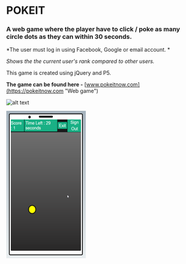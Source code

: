 # POKEIT

### A web game where the player have to click / poke as many circle dots as they can within 30 seconds.

*The user must log in using Facebook, Google or email account. *

*Shows the  the current user's rank compared to other users.*

This game is created using jQuery and P5.

__The game can be found here -__ [www.pokeitnow.com](https://pokeitnow.com "Web game")


![alt text](https://github.com/amitbinu/pokeIt/blob/master/pictures/pokeIt.gif "Game gif")

![alt text](https://github.com/amitbinu/pokeIt/blob/master/pictures/mobileView.PNG?raw=true "Mobile View")
